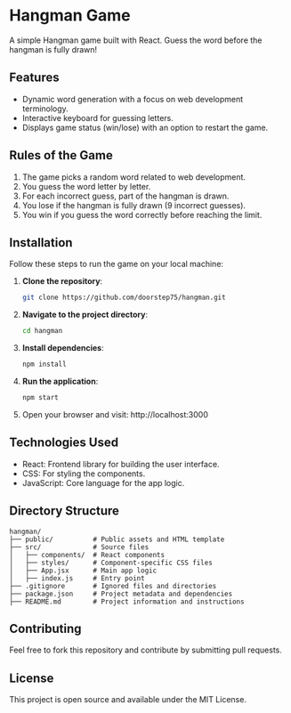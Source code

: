 # Hangman Game

A simple Hangman game built with React. Guess the word before the hangman is fully drawn!

## Features
- Dynamic word generation with a focus on web development terminology.
- Interactive keyboard for guessing letters.
- Displays game status (win/lose) with an option to restart the game.

## Rules of the Game
1. The game picks a random word related to web development.
2. You guess the word letter by letter.
3. For each incorrect guess, part of the hangman is drawn.
4. You lose if the hangman is fully drawn (9 incorrect guesses).
5. You win if you guess the word correctly before reaching the limit.

## Installation

Follow these steps to run the game on your local machine:

1. **Clone the repository**:
   ```bash
   git clone https://github.com/doorstep75/hangman.git
   ```
2. **Navigate to the project directory**:
   ```bash
   cd hangman
   ```
3. **Install dependencies**:
   ```bash
   npm install
   ```
4. **Run the application**:
   ```bash
   npm start
   ```
5. Open your browser and visit:
   http://localhost:3000

## Technologies Used

- React: Frontend library for building the user interface.
- CSS: For styling the components.
- JavaScript: Core language for the app logic.

## Directory Structure

```plaintext
hangman/
├── public/          # Public assets and HTML template
├── src/             # Source files
│   ├── components/  # React components
│   ├── styles/      # Component-specific CSS files
│   ├── App.jsx      # Main app logic
│   ├── index.js     # Entry point
├── .gitignore       # Ignored files and directories
├── package.json     # Project metadata and dependencies
├── README.md        # Project information and instructions
```

## Contributing

Feel free to fork this repository and contribute by submitting pull requests.

## License

This project is open source and available under the MIT License.